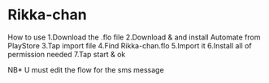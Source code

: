 # Rikka-chan

How to use
1.Download the .flo file
2.Download & and install Automate from PlayStore
3.Tap import file
4.Find Rikka-chan.flo
5.Import it
6.Install all of permission needed
7.Tap start & ok

NB* U must edit the flow for the sms message
